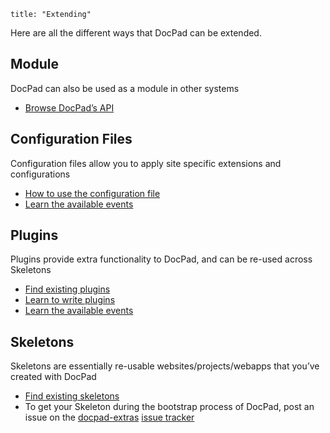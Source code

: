 ```
title: "Extending"
```


Here are all the different ways that DocPad can be extended.

## Module
DocPad can also be used as a module in other systems
- [Browse DocPad’s API](/docpad/api)

## Configuration Files
Configuration files allow you to apply site specific extensions and configurations
- [How to use the configuration file](/docpad/config)
- [Learn the available events](/docpad/events)

## Plugins
Plugins provide extra functionality to DocPad, and can be re-used across Skeletons
- [Find existing plugins](/docpad/plugins)
- [Learn to write plugins](/docpad/plugin-write)
- [Learn the available events](/docpad/events)

## Skeletons
Skeletons are essentially re-usable websites/projects/webapps that you’ve created with DocPad
- [Find existing skeletons](/docpad/skeletons)
- To get your Skeleton during the bootstrap process of DocPad, post an issue on the [docpad-extras](https://github.com/bevry/docpad-extras) [issue tracker](https://github.com/bevry/docpad-extras/issues)
